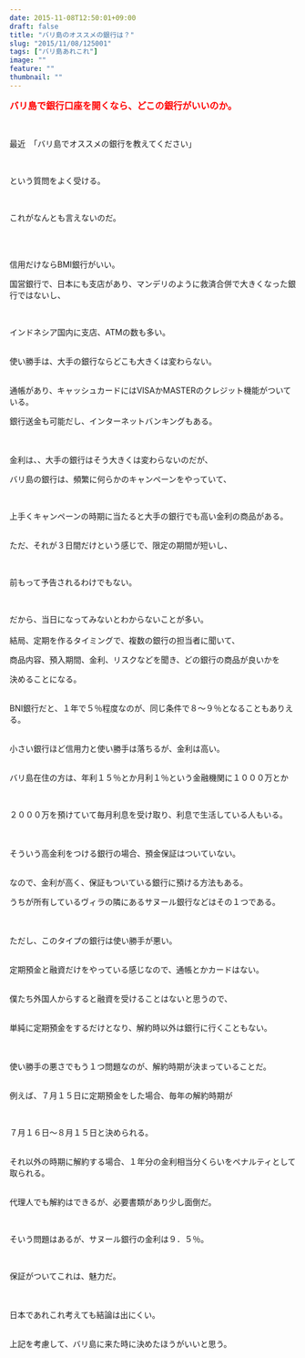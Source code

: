 ```yaml
---
date: 2015-11-08T12:50:01+09:00
draft: false
title: "バリ島のオススメの銀行は？"
slug: "2015/11/08/125001"
tags: ["バリ島あれこれ"]
image: ""
feature: ""
thumbnail: ""
---
```

<p><font color="#ff0000" size="3"><strong>バリ島で銀行口座を開くなら、どこの銀行がいいのか。</strong></font></p><br/><p>最近　「バリ島でオススメの銀行を教えてください」</p><br/><p>という質問をよく受ける。</p><br/><p>これがなんとも言えないのだ。</p><br/><br/><p>信用だけならBMI銀行がいい。<br/></p><p>国営銀行で、日本にも支店があり、マンデリのように救済合併で大きくなった銀行ではないし、</p><br/><p>インドネシア国内に支店、ATMの数も多い。<br/> <br/></p><p>使い勝手は、大手の銀行ならどこも大きくは変わらない。</p><p><br/>通帳があり、キャッシュカードにはVISAかMASTERのクレジット機能がついている。<br/></p><p>銀行送金も可能だし、インターネットバンキングもある。</p><p><br/> <br/>金利は、、大手の銀行はそう大きくは変わらないのだが、<br/></p><p>バリ島の銀行は、頻繁に何らかのキャンペーンをやっていて、</p><br/><p>上手くキャンペーンの時期に当たると大手の銀行でも高い金利の商品がある。</p><p><br/>ただ、それが３日間だけという感じで、限定の期間が短いし、</p><br/><p>前もって予告されるわけでもない。</p><br/><p>だから、当日になってみないとわからないことが多い。<br/> <br/>結局、定期を作るタイミングで、複数の銀行の担当者に聞いて、<br/></p><p>商品内容、預入期間、金利、リスクなどを聞き、どの銀行の商品が良いかを<br/></p><p>決めることになる。<br/> <br/></p><p>BNI銀行だと、１年で５％程度なのが、同じ条件で８～９％となることもありえる。</p><p><br/>小さい銀行ほど信用力と使い勝手は落ちるが、金利は高い。</p><p><br/>バリ島在住の方は、年利１５％とか月利１％という金融機関に１０００万とか</p><br/><p>２０００万を預けていて毎月利息を受け取り、利息で生活している人もいる。</p><p><br/> <br/>そういう高金利をつける銀行の場合、預金保証はついていない。</p><p><br/>なので、金利が高く、保証もついている銀行に預ける方法もある。<br/></p><p>うちが所有しているヴィラの隣にあるサヌール銀行などはその１つである。</p><p><br/> <br/>ただし、このタイプの銀行は使い勝手が悪い。</p><p><br/>定期預金と融資だけをやっている感じなので、通帳とかカードはない。</p><p><br/>僕たち外国人からすると融資を受けることはないと思うので、</p><p><br/>単純に定期預金をするだけとなり、解約時以外は銀行に行くこともない。</p><p><br/> <br/>使い勝手の悪さでもう１つ問題なのが、解約時期が決まっていることだ。</p><p><br/>例えば、７月１５日に定期預金をした場合、毎年の解約時期が</p><br/><p>７月１６日～８月１５日と決められる。</p><p><br/>それ以外の時期に解約する場合、１年分の金利相当分くらいをペナルティとして取られる。</p><p><br/>代理人でも解約はできるが、必要書類があり少し面倒だ。</p><br/><p>そいう問題はあるが、サヌール銀行の金利は９．５％。</p><br/><p>保証がついてこれは、魅力だ。</p><p><br/> <br/>日本であれこれ考えても結論は出にくい。</p><p><br/>上記を考慮して、バリ島に来た時に決めたほうがいいと思う。</p><br/><br/>

